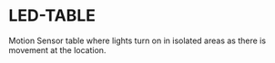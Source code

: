 # LED-TABLE
Motion Sensor table where lights turn on in isolated areas as there is movement at the location. 
